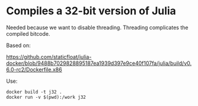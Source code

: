# Compiles a 32-bit version of Julia

Needed because we want to disable threading. Threading complicates the compiled bitcode.

Based on:

https://github.com/staticfloat/julia-docker/blob/9488b7029828895187ea1939d397e9ce40f107fa/julia/build/v0.6.0-rc2/Dockerfile.x86

Use:

```
docker build -t j32 .
docker run -v $(pwd):/work j32
```
